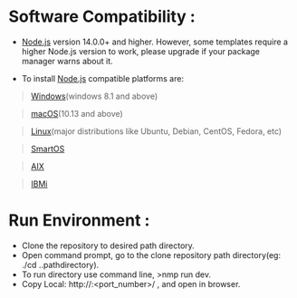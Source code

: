 # Software Compatibility :
- [Node.js](https://nodejs.org/en) version 14.0.0+ and higher. However, some templates require a higher Node.js version to work, please upgrade if your package manager warns about it.

- To install [Node.js](https://nodejs.org/en) compatible platforms are:
>[Windows](https://www.microsoft.com/software-download/windows11)(windows 8.1 and above)

>[macOS](https://support.apple.com/downloads/macos)(10.13 and above)

>[Linux](https://learn.microsoft.com/en-us/linux/install)(major distributions like Ubuntu, Debian, CentOS, Fedora, etc)

>[SmartOS](https://docs.smartos.org/download-smartos/)

>[AIX](https://www.ibm.com/support/pages/downloading-aix-iso-specific-oslevel)

>[IBMi](https://www.ibm.com/support/pages/ibm-i-access-client-solutions)

# Run Environment :
- Clone the repository to desired path directory.
- Open command prompt, go to the clone repository path directory(eg: ./cd ..pathdirectory).
- To run directory use command line, >nmp run dev.
- Copy Local: http://<hostname>:<port_number>/ , and open in browser.
